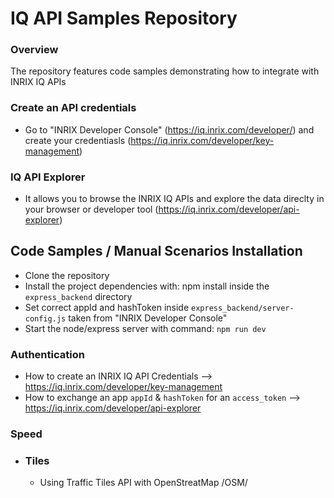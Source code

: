 # IQ API Samples Repository

### Overview

The repository features code samples demonstrating how to integrate with INRIX IQ APIs

### Create an API credentials

- Go to "INRIX Developer Console" (https://iq.inrix.com/developer/) and create your credentiasls (https://iq.inrix.com/developer/key-management)

### IQ API Explorer

- It allows you to browse the INRIX IQ APIs and explore the data direclty in your browser or developer tool (https://iq.inrix.com/developer/api-explorer)

## Code Samples / Manual Scenarios Installation

- Clone the repository
- Install the project dependencies with: npm install inside the `express_backend` directory
- Set correct appId and hashToken inside `express_backend/server-config.js` taken from "INRIX Developer Console"
- Start the node/express server with command: `npm run dev`

### Authentication

- How to create an INRIX IQ API Credentials --> https://iq.inrix.com/developer/key-management
- How to exchange an app `appId` & `hashToken` for an `access_token` --> https://iq.inrix.com/developer/api-explorer

### Speed

- ### Tiles
  - Using Traffic Tiles API with OpenStreatMap /OSM/
